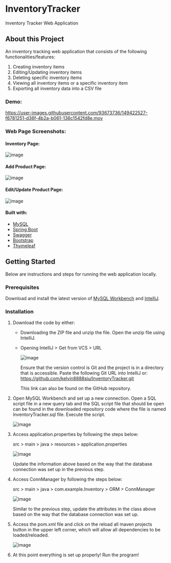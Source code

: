 # InventoryTracker
Inventory Tracker Web Application

## About this Project

An inventory tracking web application that consists of the following functionalities/features:
1.	Creating inventory items
2.	Editing/Updating inventory items
3.	Deleting specific inventory items
4.	Viewing all inventory items or a specific inventory item
5.	Exporting all inventory data into a CSV file

### Demo:
https://user-images.githubusercontent.com/93673736/149422527-f6781251-d36f-4b2a-b061-138c1542fd8e.mov

### Web Page Screenshots:

#### Inventory Page:
![image](https://user-images.githubusercontent.com/93673736/149423112-4228656b-32ff-49f9-80f8-6ddeead6ca00.png)


#### Add Product Page:
![image](https://user-images.githubusercontent.com/93673736/149423175-3b605f76-43ca-4575-83e4-c13ec9edaa7e.png)


#### Edit/Update Product Page:
![image](https://user-images.githubusercontent.com/93673736/149423188-e3adafdb-0112-453e-a885-1517bdd4a36b.png)

#### Built with:
-	[MySQL](https://www.mysql.com/)
-	[Spring Boot](https://spring.io/projects/spring-boot)
-	[Swagger](https://swagger.io/)
-	[Bootstrap](https://getbootstrap.com/)
-	[Thymeleaf](https://www.thymeleaf.org/)

## Getting Started

Below are instructions and steps for running the web application locally.

### Prerequisites

Download and install the latest version of [MySQL Workbench](https://dev.mysql.com/downloads/workbench/) and [IntelliJ](https://www.jetbrains.com/idea/download/#section=mac).

### Installation
1.	Download the code by either:
    -	Downloading the ZIP file and unzip the file. Open the unzip file using IntelliJ. 
    - Opening IntelliJ > Get from VCS > URL
    
      ![image](https://user-images.githubusercontent.com/93673736/149423967-cc9640b1-9ba9-437f-a8ba-defbedf7381e.png)
    
      Ensure that the version control is Git and the project is in a directory that is accessible. Paste the following Git URL into IntelliJ or:
      https://github.com/kelvin8888siu/InventoryTracker.git
    
      This link can also be found on the GitHub repository. 


2.	Open MySQL Workbench and set up a new connection. Open a SQL script file in a new query tab and the SQL script file that should be open can be found in the downloaded repository code where the file is named InventoryTracker.sql file. Execute the script.

    ![image](https://user-images.githubusercontent.com/93673736/149424112-7655f2ae-6f79-4cbc-ad08-25b6c42ca0bc.png)

3. Access application.properties by following the steps below:

   src > main > java > resources > application.properties 
   
   ![image](https://user-images.githubusercontent.com/93673736/149424209-c516ae48-5c1b-4da6-b0a2-fcc86277606b.png)
   
   Update the information above based on the way that the database connection was set up in the previous step.

4.	Access ConnManager by following the steps below:
    
    src > main > java > com.example.Inventory > ORM > ConnManager

    ![image](https://user-images.githubusercontent.com/93673736/149424288-7e9cb8a2-22b3-4ecc-8bb0-ee5c628e3e9f.png)

    Similar to the previous step, update the attributes in the class above based on the way that the database connection was set up.

5.	Access the pom.xml file and click on the reload all maven projects button in the upper left corner, which will allow all dependencies to be loaded/reloaded. 

    ![image](https://user-images.githubusercontent.com/93673736/149424302-78d38de0-4fd6-4f1c-84bd-0e9f491cda1c.png)

6.	At this point everything is set up properly! Run the program! 












